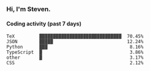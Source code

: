 ### Hi, I'm Steven.

#### Coding activity (past 7 days)
```
TeX         ▓▓▓▓▓▓▓▓▓▓▓▓▓▓▓▓▓▓▓▓▓▓▓▓▓▓▓▓▓▓  70.45%
JSON        ▓▓▓▓▓                           12.24%
Python      ▓▓▓                              8.16%
TypeScript  ▓                                3.86%
other       ▓                                3.17%
CSS                                          2.12%
```
